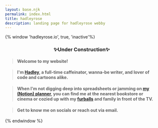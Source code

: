 ```yaml
---
layout: base.njk
permalink: index.html
title: hadleyrose
description: landing page for hadleyrose webby
---
```


{% window 'hadleyrose.io', true, 'inactive'%}
### <center>✨Under Construction✨</center>
> #### Welcome to my website!

> #### I'm [Hadley](http://hadleyrose.github.com), a full-time caffeinator, wanna-be writer, and lover of code and cartoons alike.

> #### When I'm not digging deep into spreadsheets or jamming on [my (Notion) planner]('images/JamminPlanner.png'), you can find me at the nearest bookstore or cinema or cozied up with my [furballs]('images/CagneyBanner.png') and family in front of the TV.

> #### Get to know me on socials or reach out via email.
{% endwindow %}

<canvas class="webgl"></canvas>
